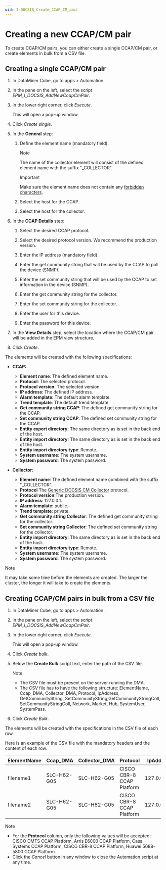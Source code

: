 ```yaml
---
uid: I-DOCSIS_Create_CCAP_CM_pair
---
```


# Creating a new CCAP/CM pair

To create CCAP/CM pairs, you can either create a single CCAP/CM pair, or create elements in bulk from a CSV file.

## Creating a single CCAP/CM pair

1. In DataMiner Cube, go to apps > Automation.

1. In the pane on the left, select the script *EPM_I_DOCSIS_AddNewCcapCmPair*.

1. In the lower right corner, click *Execute*.

   This will open a pop-up window.

1. Click *Create single*.

1. In the **General** step:

   1. Define the element name (mandatory field).

      > [!NOTE]
      > The name of the collector element will consist of the defined element name with the suffix "_COLLECTOR".

      > [!IMPORTANT]
      > Make sure the element name does not contain any [forbidden characters](xref:Forbidden_characters).

   1. Select the host for the CCAP.

   1. Select the host for the collector.

1. In the **CCAP Details** step:

   1. Select the desired CCAP protocol.

   1. Select the desired protocol version. We recommend the production version.

   1. Enter the IP address (mandatory field).

   1. Enter the get community string that will be used by the CCAP to poll the device (SNMP).

   1. Enter the set community string that will be used by the CCAP to set information in the device (SNMP).

   1. Enter the get community string for the collector.

   1. Enter the set community string  for the collector.

   1. Enter the user for this device.

   1. Enter the password for this device.

1. In the **View Details** step, select the location where the CCAP/CM pair will be added in the EPM view structure.

1. Click *Create*.

The elements will be created with the following specifications:

- **CCAP:**

  - **Element name**: The defined element name.
  - **Protocol**: The selected protocol.
  - **Protocol version**: The selected version.
  - **IP address**: The defined IP address.
  - **Alarm template**: The default alarm template.
  - **Trend template**: The default trend template.
  - **Get community string CCAP**: The defined get community string for the CCAP.
  - **Set community string CCAP**: The defined set community string for the CCAP.
  - **Entity export directory**: The same directory as is set in the back end of the host.
  - **Entity import directory**: The same directory as is set in the back end of the host.
  - **Entity import directory type**: Remote.
  - **System username**: The system username.
  - **System password**: The system password.

- **Collector:**

  - **Element name**: The defined element name combined with the suffix "_COLLECTOR".
  - **Protocol** The [Generic DOCSIS CM Collector](https://catalog.dataminer.services/result/driver/4207) protocol.
  - **Protocol version**:The production version.
  - **IP address**: 127.0.0.1.
  - **Alarm template**: public.
  - **Trend template**: private.
  - **Get community string Collector**: The defined get community string for the collector.
  - **Set community string Collector**: The defined set community string for the collector.
  - **Entity import directory**: The same directory as is set in the back end of the host.
  - **Entity import directory type**: Remote.
  - **System username**: The system username.
  - **System password**: The system password.

> [!NOTE]
> It may take some time before the elements are created. The larger the cluster, the longer it will take to create the elements.

## Creating CCAP/CM pairs in bulk from a CSV file

<!-- RN 37262 -->

1. In DataMiner Cube, go to apps > Automation.

1. In the pane on the left, select the script *EPM_I_DOCSIS_AddNewCcapCmPair*.

1. In the lower right corner, click *Execute*.

   This will open a pop-up window.

1. Click *Create bulk*.

1. Below the **Create Bulk** script text, enter the path of the CSV file.

   > [!NOTE]
   >
   > - The CSV file must be present on the server running the DMA.
   > - The CSV file has to have the following structure: ElementName, Ccap_DMA, Collector_DMA, Protocol, IpAddress, GetCommunityString, SetCommunityString,GetCommunityStringColl, SetCommunityStringColl, Network, Market, Hub, SystemUser, SystemPass.

1. Click *Create Bulk*.

The elements will be created with the specifications in the CSV file of each row.

Here is an example of the CSV file with the mandatory headers and the content of each row.

| ElementName | Ccap_DMA    | Collector_DMA | Protocol                  | IpAddress    | GetCommunityString | SetCommunityString | GetCommunityStringColl | SetCommunityStringColl | Network         | Market          | Hub            | SystemUser | SystemPass |
|-------------|-------------|----------------|---------------------------|--------------|---------------------|---------------------|------------------------|------------------------|-----------------|------------------|-----------------|-------------|------------|
| filename1   | SLC-H62-G05 | SLC-H62-G05    | CISCO CBR-8 CCAP Platform | 127.0.0.100  | getPublic           | setprivate          | collectorget           | collectorset           | GLOBAL NETWORK  | EAST MARKET 01   | EAST HUB 01     | US1         | 123        |
| filename2   | SLC-H62-G05 | SLC-H62-G05    | CISCO CBR-8 CCAP Platform | 127.0.0.101  | getprivate          | setPublic           | collectorget           | collectorset           | GLOBAL NETWORK  | EAST MARKET 01   | EAST HUB 01     | US2         | 123        |

> [!NOTE]
>
> - For the **Protocol** column, only the following values will be accepted: CISCO CMTS CCAP Platform, Arris E6000 CCAP Platform, Casa Systems CCAP Platform, CISCO CBR-8 CCAP Platform, Huawei 5688-5800 CCAP Platform.
> - Click the *Cancel* button in any window to close the Automation script at any time.
